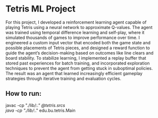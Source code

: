 # Tetris ML Project
For this project, I developed a reinforcement learning agent capable of playing Tetris using a neural network to approximate Q-values. The agent was trained using temporal difference learning and self-play, where it simulated thousands of games to improve performance over time. I engineered a custom input vector that encoded both the game state and possible placements of Tetris pieces, and designed a reward function to guide the agent’s decision-making based on outcomes like line clears and board stability. To stabilize learning, I implemented a replay buffer that stored past experiences for batch training, and incorporated exploration techniques to prevent the agent from getting stuck in suboptimal policies. The result was an agent that learned increasingly efficient gameplay strategies through iterative training and evaluation cycles.

## How to run:<br/>
javac -cp "./lib/*:." @tetris.srcs<br/>
java -cp "./lib/*:." edu.bu.tetris.Main
